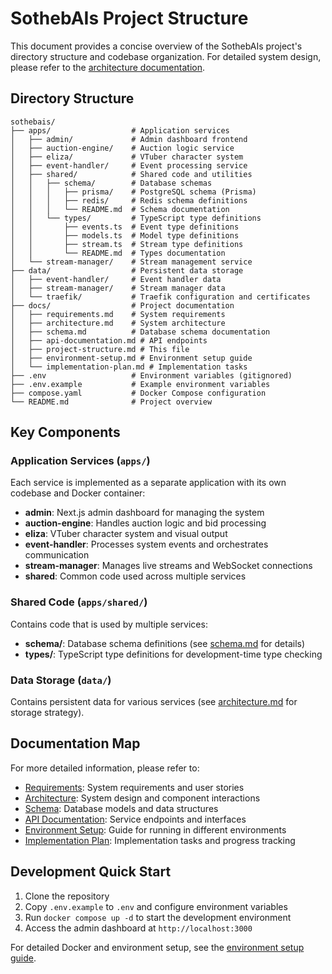 # SothebAIs Project Structure

This document provides a concise overview of the SothebAIs project's directory structure and codebase organization. For detailed system design, please refer to the [architecture documentation](architecture.md).

## Directory Structure

```
sothebais/
├── apps/                  # Application services
│   ├── admin/             # Admin dashboard frontend
│   ├── auction-engine/    # Auction logic service
│   ├── eliza/             # VTuber character system
│   ├── event-handler/     # Event processing service
│   ├── shared/            # Shared code and utilities
│   │   ├── schema/        # Database schemas
│   │   │   ├── prisma/    # PostgreSQL schema (Prisma)
│   │   │   ├── redis/     # Redis schema definitions
│   │   │   └── README.md  # Schema documentation
│   │   └── types/         # TypeScript type definitions
│   │       ├── events.ts  # Event type definitions
│   │       ├── models.ts  # Model type definitions
│   │       ├── stream.ts  # Stream type definitions
│   │       └── README.md  # Types documentation
│   └── stream-manager/    # Stream management service
├── data/                  # Persistent data storage
│   ├── event-handler/     # Event handler data
│   ├── stream-manager/    # Stream manager data
│   └── traefik/           # Traefik configuration and certificates
├── docs/                  # Project documentation
│   ├── requirements.md    # System requirements
│   ├── architecture.md    # System architecture
│   ├── schema.md          # Database schema documentation
│   ├── api-documentation.md # API endpoints
│   ├── project-structure.md # This file
│   ├── environment-setup.md # Environment setup guide
│   └── implementation-plan.md # Implementation tasks
├── .env                   # Environment variables (gitignored)
├── .env.example           # Example environment variables
├── compose.yaml           # Docker Compose configuration
└── README.md              # Project overview
```

## Key Components

### Application Services (`apps/`)

Each service is implemented as a separate application with its own codebase and Docker container:

- **admin**: Next.js admin dashboard for managing the system
- **auction-engine**: Handles auction logic and bid processing
- **eliza**: VTuber character system and visual output
- **event-handler**: Processes system events and orchestrates communication
- **stream-manager**: Manages live streams and WebSocket connections
- **shared**: Common code used across multiple services

### Shared Code (`apps/shared/`)

Contains code that is used by multiple services:

- **schema/**: Database schema definitions (see [schema.md](schema.md) for details)
- **types/**: TypeScript type definitions for development-time type checking

### Data Storage (`data/`)

Contains persistent data for various services (see [architecture.md](architecture.md) for storage strategy).

## Documentation Map

For more detailed information, please refer to:

- [Requirements](requirements.md): System requirements and user stories
- [Architecture](architecture.md): System design and component interactions
- [Schema](schema.md): Database models and data structures
- [API Documentation](api-documentation.md): Service endpoints and interfaces
- [Environment Setup](environment-setup.md): Guide for running in different environments
- [Implementation Plan](implementation-plan.md): Implementation tasks and progress tracking

## Development Quick Start

1. Clone the repository
2. Copy `.env.example` to `.env` and configure environment variables
3. Run `docker compose up -d` to start the development environment
4. Access the admin dashboard at `http://localhost:3000`

For detailed Docker and environment setup, see the [environment setup guide](environment-setup.md). 